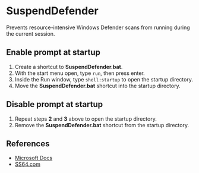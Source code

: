# SuspendDefender
Prevents resource-intensive Windows Defender scans from running during the current session.

## Enable prompt at startup
1. Create a shortcut to **SuspendDefender.bat**.
2. With the start menu open, type `run`, then press enter.
3. Inside the Run window, type `shell:startup` to open the startup directory.
4. Move the **SuspendDefender.bat** shortcut into the startup directory.

## Disable prompt at startup
1. Repeat steps **2** and **3** above to open the startup directory.
2. Remove the **SuspendDefender.bat** shortcut from the startup directory.

## References
* [Microsoft Docs](https://docs.microsoft.com/en-us/powershell/module/defender/set-mppreference?view=win10-ps)
* [SS64.com](https://ss64.com/ps/)

